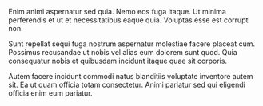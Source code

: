 Enim animi aspernatur sed quia. Nemo eos fuga itaque. Ut minima perferendis et ut et necessitatibus eaque quia. Voluptas esse est corrupti non.
 Sunt repellat sequi fuga nostrum aspernatur molestiae facere placeat cum. Possimus recusandae ut nobis vel alias eum dolorem sunt quod. Quia consequatur nobis et quibusdam incidunt itaque quae sit corporis.
 Autem facere incidunt commodi natus blanditiis voluptate inventore autem sit. Ea ut quam officia totam consectetur. Animi pariatur sed qui eligendi officia enim eum pariatur.